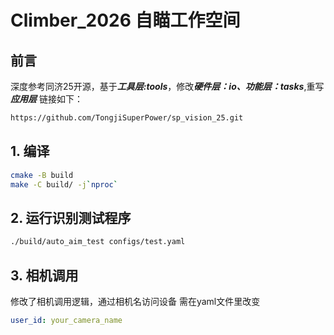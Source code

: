 # Climber_2026 自瞄工作空间

## 前言
深度参考同济25开源，基于***工具层:tools***，修改***硬件层：io、功能层：tasks***,重写***应用层***
链接如下：
```bash
https://github.com/TongjiSuperPower/sp_vision_25.git
```

## 1. 编译
```bash
cmake -B build
make -C build/ -j`nproc`
```
## 2. 运行识别测试程序
```bash
./build/auto_aim_test configs/test.yaml
```

## 3. 相机调用
修改了相机调用逻辑，通过相机名访问设备
需在yaml文件里改变
```yaml
user_id: your_camera_name
```